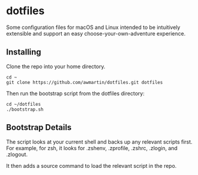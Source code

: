 # dotfiles

Some configuration files for macOS and Linux intended to be intuitively extensible and support an easy choose-your-own-adventure experience.

## Installing

Clone the repo into your home directory.

    cd ~
    git clone https://github.com/awmartin/dotfiles.git dotfiles

Then run the bootstrap script from the dotfiles directory:

    cd ~/dotfiles
    ./bootstrap.sh

## Bootstrap Details

The script looks at your current shell and backs up any relevant scripts first. For example, for zsh, it looks for .zshenv, .zprofile, .zshrc, .zlogin, and .zlogout.

It then adds a source command to load the relevant script in the repo.
